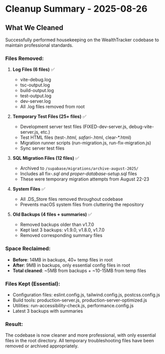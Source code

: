 # Cleanup Summary - 2025-08-26

## What We Cleaned
Successfully performed housekeeping on the WealthTracker codebase to maintain professional standards.

### Files Removed:
1. **Log Files (6 files)** ✅
   - vite-debug.log
   - tsc-output.log
   - build-output.log
   - test-output.log
   - dev-server.log
   - All .log files removed from root

2. **Temporary Test Files (25+ files)** ✅
   - Development server test files (FIXED-dev-server.js, debug-vite-server.js, etc.)
   - Test HTML files (test-*.html, safari-*.html, clear-*.html)
   - Migration runner scripts (run-migration.js, run-fix-migration.js)
   - Sync server test files

3. **SQL Migration Files (12 files)** ✅
   - Archived to `/supabase/migrations/archive-august-2025/`
   - Includes all fix-*.sql and proper-database-setup*.sql files
   - These were temporary migration attempts from August 22-23

4. **System Files** ✅
   - All .DS_Store files removed throughout codebase
   - Prevents macOS system files from cluttering the repository

5. **Old Backups (4 files + summaries)** ✅
   - Removed backups older than v1.7.0
   - Kept last 3 backups: v1.9.0, v1.8.0, v1.7.0
   - Removed corresponding summary files

### Space Reclaimed:
- **Before**: 14MB in backups, 40+ temp files in root
- **After**: 9MB in backups, only essential config files in root
- **Total cleaned**: ~5MB from backups + ~10-15MB from temp files

### Files Kept (Essential):
- Configuration files: eslint.config.js, tailwind.config.js, postcss.config.js
- Build tools: production-server.js, production-server-optimized.js
- Utilities: run-accessibility-check.js, performance.config.js
- Latest 3 backups with summaries

### Result:
The codebase is now cleaner and more professional, with only essential files in the root directory. All temporary troubleshooting files have been removed or archived appropriately.